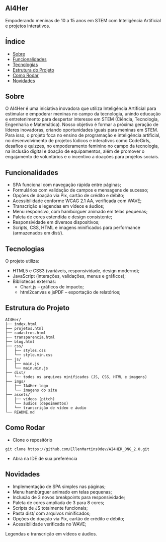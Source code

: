 ## AI4Her 
Empoderando meninas de 10 a 15 anos em STEM com Inteligência Artificial e projetos interativos.


## Índice
- [Sobre](#sobre)
- [Funcionalidades](#funcionalidades)
- [Tecnologias](#tecnologias)
- [Estrutura do Projeto](#estrutura-do-projeto)
- [Como Rodar](#como-rodar)
- [Novidades](#novidades)


## Sobre
O AI4Her é uma iniciativa inovadora que utiliza Inteligência Artificial para estimular e empoderar meninas no campo da tecnologia, unindo educação e entretenimento para despertar interesse em STEM (Ciência, Tecnologia, Engenharia e Matemática). Nosso objetivo é formar a próxima geração de líderes inovadoras, criando oportunidades iguais para meninas em STEM. Para isso, o projeto foca no ensino de programação e inteligência artificial, no desenvolvimento de projetos lúdicos e interativos como CodeGirls, desafios e quizzes, no empoderamento feminino no campo da tecnologia, na inclusão digital e doação de equipamentos, além de promover o engajamento de voluntários e o incentivo a doações para projetos sociais.


## Funcionalidades
- SPA funcional com navegação rápida entre páginas;
- Formulários com validação de campos e mensagens de sucesso;
- Opções de doação via Pix, cartão de crédito e débito;
- Acessibilidade conforme WCAG 2.1 AA, verificada com WAVE;
- Transcrição e legendas em vídeos e áudios;
- Menu responsivo, com hambúrguer animado em telas pequenas;
- Paleta de cores estendida e design consistente;
- Responsividade em diversos dispositivos;
- Scripts, CSS, HTML e imagens minificados para performance (armazenados em dist/).


## Tecnologias
O projeto utiliza:
- HTML5 e CSS3 (variáveis, responsividade, design moderno);
- JavaScript (interações, validações, menus e gráficos);
- Bibliotecas externas:
  - Chart.js – gráficos de impacto;
  - html2canvas e jsPDF – exportação de relatórios;


## Estrutura do Projeto
```
AI4Her/
├── index.html
├── projetos.html
├── cadastros.html
├── transparencia.html
├── blog.html
├── css/
│   ├── styles.css
│   └── style.min.css
├── js/
│   ├── main.js
│   └── main.min.js
├── dist/
│   └── todos os arquivos minificados (JS, CSS, HTML e imagens)
├── imgs/
│   ├── IA4Her-logo
│   └── imagens do site
├── assets/
│   ├── vídeos (pitch)
│   └── áudios (depoimentos)
│   └── transcrição de vídeo e áudio
└── README.md
```


## Como Rodar
- Clone o repositório
```
git clone https://github.com/EllenMartins0dev/AI4HER_ONG_2.0.git
```
- Abra na IDE de sua preferência


## Novidades
- Implementação de SPA simples nas páginas;
- Menu hambúrguer animado em telas pequenas;
- Inclusão de 3 novos breakpoints para responsividade;
- Paleta de cores ampliada de 3 para 8 cores;
- Scripts de JS totalmente funcionais;
- Pasta dist/ com arquivos minificados;
- Opções de doação via Pix, cartão de crédito e débito;
- Acessibilidade verificada no WAVE;

Legendas e transcrição em vídeos e áudios.
